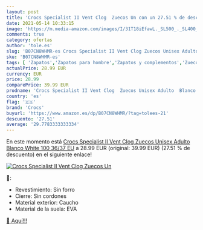 ```yaml
---
layout: post
title: 'Crocs Specialist II Vent Clog  Zuecos Un con un 27.51 % de descuento'
date: 2021-05-14 10:33:15
image: 'https://m.media-amazon.com/images/I/31T18iEfawL._SL500_._SL400_.jpg'
comments: true
category: ofertas
author: 'tole.es'
slug: 'B07CN8WHMR-es Crocs Specialist II Vent Clog Zuecos Unisex Adulto Blanco...'
sku: 'B07CN8WHMR-es'
tags: [ 'Zapatos','Zapatos para hombre','Zapatos y complementos','Zuecos y mules para hombre','crocs','zuecos', ]
actualPrice: 28.99 EUR
currency: EUR
price: 28.99
comparePrice: 39.99 EUR
prodname: 'Crocs Specialist II Vent Clog  Zuecos Unisex Adulto  Blanco  White 100   36/37 EU'
country: 'es'
flag: '🇪🇸'
brand: 'Crocs'
buyurl: 'https://www.amazon.es/dp/B07CN8WHMR/?tag=tolees-21'
descuento: '27.51'
average: '29.7783333333334'
---
```


En este momento está [Crocs Specialist II Vent Clog  Zuecos Unisex Adulto  Blanco  White 100   36/37 EU](https://www.amazon.es/dp/B07CN8WHMR/?tag=tolees-21) a 28.99 EUR (original: 39.99 EUR) (27.51 %  de descuento) en el siguiente enlace!

[![Crocs Specialist II Vent Clog  Zuecos Un](https://m.media-amazon.com/images/I/31T18iEfawL._SL500_._SL400_.jpg)](https://www.amazon.es/dp/B07CN8WHMR/?tag=tolees-21)

🔎:

- Revestimiento: Sin forro
- Cierre: Sin cordones
- Material exterior: Caucho
- Material de la suela: EVA

[🛒 Aquí!!!](https://www.amazon.es/dp/B07CN8WHMR/?tag=tolees-21)
